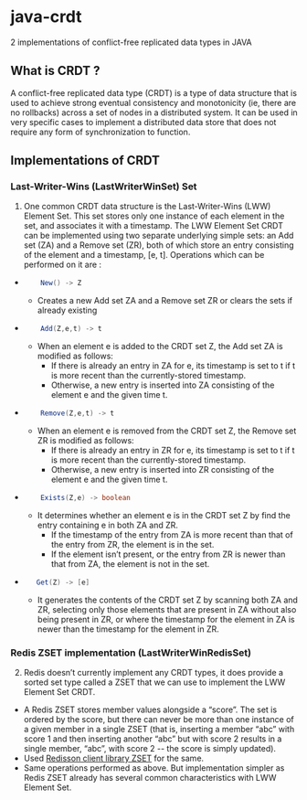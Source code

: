 # java-crdt
2 implementations of conflict-free replicated data types in JAVA
  
## What is CRDT ?
A conflict-free replicated data type (CRDT) is a type of data structure that is used to achieve strong eventual consistency and monotonicity (ie, there are no rollbacks) across a set of nodes in a distributed system. It can be used in very specific cases to implement a distributed data store that does not require any form of synchronization to function.

## Implementations of CRDT 
### Last-Writer-Wins (LastWriterWinSet) Set
1. One common CRDT data structure is the Last-Writer-Wins (LWW) Element Set. This set stores only one instance of each element in the set, and associates it with a timestamp. 
The LWW Element Set CRDT can be implemented using two separate underlying simple sets: an Add set (ZA) and a Remove set (ZR), both of which store an entry consisting of the element and a timestamp, [e, t]. 
Operations which can be performed on it are : 
* ```java
      New() -> Z
  ```
  * Creates a new Add set ZA and a Remove set ZR or clears the sets if already existing
* ```java 
      Add(Z,e,t) -> t
  ```
  * When an element e is added to the CRDT set Z, the Add set ZA is modified as follows:
    *	If there is already an entry in ZA for e, its timestamp is set to t if t is more recent than the currently-stored timestamp.
    *	Otherwise, a new entry is inserted into ZA consisting of the element e and the given time t.
* ```java
      Remove(Z,e,t) -> t
  ```
  *	When an element e is removed from the CRDT set Z, the Remove set ZR is modified as follows:
    *	If there is already an entry in ZR for e, its timestamp is set to t if t is more recent than the currently-stored timestamp.
    *	Otherwise, a new entry is inserted into ZR consisting of the element e and the given time t.
* ```java
      Exists(Z,e) -> boolean
  ```
  *	It determines whether an element e is in the CRDT set Z by find the entry containing e in both ZA and ZR. 
    * If the timestamp of the entry from ZA is more recent than that of the entry from ZR, the element is in the set. 
    * If the element isn’t present, or the entry from ZR is newer than that from ZA, the element is not in the set.
* ```java
     Get(Z) -> [e]
  ```
  * It generates the contents of the CRDT set Z by scanning both ZA and ZR, selecting only those elements that are present in ZA without also being present in ZR, or where the timestamp for the element in ZA is newer than the timestamp for the element in ZR.

### Redis ZSET implementation (LastWriterWinRedisSet)
2. Redis doesn’t currently implement any CRDT types, it does provide a sorted set type called a ZSET that we can use to implement the LWW Element Set CRDT.
* A Redis ZSET stores member values alongside a “score”. The set is ordered by the score, but there can never be more than one instance of a given member in a single ZSET (that is, inserting a member “abc” with score 1 and then inserting another “abc” but with score 2 results in a single member, “abc”, with score 2 -- the score is simply updated).
* Used [Redisson client library ZSET](https://github.com/redisson/redisson/wiki/7.-Distributed-collections#75-scoredsortedset) for the same.
* Same operations performed as above. But implementation simpler as Redis ZSET already has several common characteristics with LWW Element Set.  
